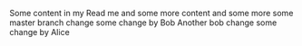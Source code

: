 Some content in my Read me
and some more content and some more
some master branch change
some change by Bob
Another bob change
some change by Alice
